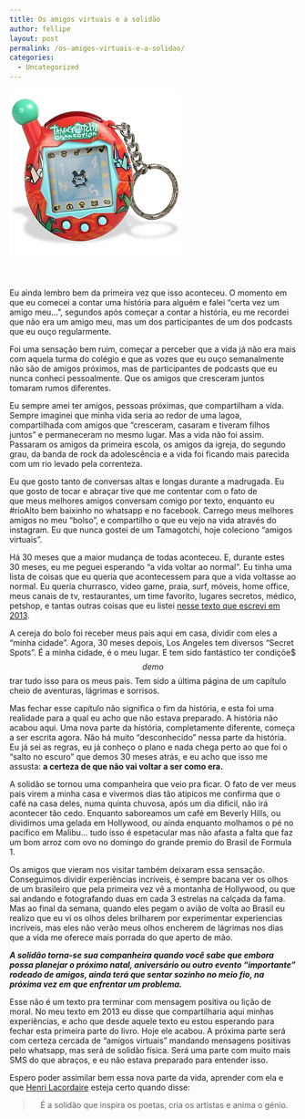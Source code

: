 ```yaml
---
title: Os amigos virtuais e a solidão
author: fellipe
layout: post
permalink: /os-amigos-virtuais-e-a-solidao/
categories:
  - Uncategorized
---
```

[<img alt="tamagotchi4" src="/img/posts/2015/08/tamagotchi4.jpg" width="300" height="300" />][1]

&nbsp;

Eu ainda lembro bem da primeira vez que isso aconteceu. O momento em que eu comecei a contar uma história para alguém e falei &#8220;certa vez um amigo meu&#8230;&#8221;, segundos após começar a contar a história, eu me recordei que não era um amigo meu, mas um dos participantes de um dos podcasts que eu ouço regularmente.

Foi uma sensação bem ruim, começar a perceber que a vida já não era mais com aquela turma do colégio e que as vozes que eu ouço semanalmente não são de amigos próximos, mas de participantes de podcasts que eu nunca conheci pessoalmente. Que os amigos que cresceram juntos tomaram rumos diferentes.

Eu sempre amei ter amigos, pessoas próximas, que compartilham a vida. Sempre imaginei que minha vida seria ao redor de uma lagoa, compartilhada com amigos que &#8220;cresceram, casaram e tiveram filhos juntos&#8221; e permaneceram no mesmo lugar. Mas a vida não foi assim. Passaram os amigos da primeira escola, os amigos da igreja, do segundo grau, da banda de rock da adolescência e a vida foi ficando mais parecida com um rio levado pela correnteza.

<span style="font-size: 1em;">Eu que gosto tanto de conversas altas e longas durante a madrugada. Eu que gosto de tocar e abraçar tive que me contentar com o fato de que </span>meus melhores amigos conversam comigo por texto, enquanto eu #rioAlto bem baixinho no whatsapp e no facebook. Carrego meus melhores amigos no meu &#8220;bolso&#8221;, e compartilho o que eu vejo na vida através do instagram. Eu que nunca gostei de um Tamagotchi, hoje coleciono &#8220;amigos virtuais&#8221;.

Há 30 meses que a maior mudança de todas aconteceu. E, durante estes 30 meses, eu me peguei esperando &#8220;a vida voltar ao normal&#8221;. Eu tinha uma lista de coisas que eu queria que acontecessem para que a vida voltasse ao normal. Eu queria churrasco, video game, praia, surf, móveis, home office, meus canais de tv, restaurantes, um time favorito, lugares secretos, médico, petshop, e tantas outras coisas que eu listei <a href="http://fellipebrito.com/sobre-mudancas-e-montanha-russa/" target="_blank">nesse texto que escrevi em 2013</a>.

A cereja do bolo foi receber meus pais aqui em casa, dividir com eles a &#8220;minha cidade&#8221;. Agora, 30 meses depois, Los Angeles tem diversos &#8220;Secret Spots&#8221;. É a minha cidade, é o meu lugar. E tem sido fantástico ter condiçõe$$$ de mo$$trar tudo isso para os meus pais. Tem sido a última página de um capítulo cheio de aventuras, lágrimas e sorrisos.

Mas fechar esse capítulo não significa o fim da história, e esta foi uma realidade para a qual eu acho que não estava preparado. A história não acabou aqui. Uma nova parte da história, completamente diferente, começa a ser escrita agora. Não há muito &#8220;desconhecido&#8221; nessa parte da história. Eu já sei as regras, eu já conheço o plano e nada chega perto ao que foi o &#8220;salto no escuro&#8221; que demos 30 meses atrás, e eu acho que isso me assusta: **a certeza de que não vai voltar a ser como era.**

A solidão se tornou uma companheira que veio pra ficar. O fato de ver meus pais virem a minha casa e vivermos dias tão atípicos me confirma que o café na casa deles, numa quinta chuvosa, após um dia dificil, não irá acontecer tão cedo. Enquanto saboreamos um café em Beverly Hills, ou dividimos uma gelada em Hollywood, ou ainda enquanto molhamos o pé no pacífico em Malibu&#8230; tudo isso é espetacular mas não afasta a falta que faz um bom arroz com ovo no domingo do grande premio do Brasil de Formula 1.

Os amigos que vieram nos visitar também deixaram essa sensação. Conseguimos dividir experiências incríveis, é sempre bacana ver os olhos de um brasileiro que pela primeira vez vê a montanha de Hollywood, ou que sai andando e fotografando duas em cada 3 estrelas na calçada da fama. Mas ao final da semana, quando eles pegam o avião de volta ao Brasil eu realizo que eu vi os olhos deles brilharem por experimentar experiencias incríveis, mas eles não verão meus olhos encherem de lágrimas nos dias que a vida me oferece mais porrada do que aperto de mão.

***A solidão torna-se sua companheira quando você sabe que embora possa planejar o próximo natal, aniversário ou outro evento &#8220;importante&#8221; rodeado de amigos, ainda terá que sentar sozinho no meio fio, na próxima vez em que enfrentar um problema.***

Esse não é um texto pra terminar com mensagem positiva ou lição de moral. No meu texto em 2013 eu disse que compartilharia aqui minhas experiências, e acho que desde aquele texto eu estou esperando para fechar esta primeira parte do livro. Hoje ele acabou. A próxima parte será com certeza cercada de &#8220;amigos virtuais&#8221; mandando mensagens positivas pelo whatsapp, mas será de solidão física. Será uma parte com muito mais SMS do que abraços, e eu não estava preparado para entender isso.

Espero poder assimilar bem essa nova parte da vida, aprender com ela e que <a href="https://pt.wikipedia.org/wiki/Henri_Dominique_Lacordaire" target="_blank">Henri Lacordaire</a> esteja certo quando disse:

> <p style="text-align: center;">
>   É a solidão que inspira os poetas, cria os artistas e anima o génio.
> </p>

&nbsp;

 [1]: /img/posts/2015/08/tamagotchi4.jpg
